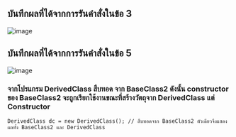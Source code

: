## บันทึกผลที่ได้จากการรันคำสั่งในข้อ 3
![image](https://github.com/Sorawit255/03376836-OOP-2566-Lab-08/assets/144196505/11a73a7b-cba7-475c-9534-e28cbd002875)

## บันทึกผลที่ได้จากการรันคำสั่งในข้อ 5
![image](https://github.com/Sorawit255/03376836-OOP-2566-Lab-08/assets/144196505/2298e88e-a185-4277-8f93-03894a140e13)

### จากโปรแกรม DerivedClass สืบทอด จาก BaseClass2 ดังนั้น constructor ของ BaseClass2 จะถูกเรียกใช้งานขณะที่สร้างวัตถุจาก DerivedClass แต่ Constructor
```
DerivedClass dc = new DerivedClass(); // สืบทอดจาก BaseClass2 ตัวเดียวจึงแสดงผลทั้ง BaseClass2 และ DerivedClass
```

